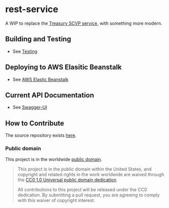 # rest-service
A WIP to replace the [Treasury SCVP service](https://github.com/GSA/ficam-scvp-testing/blob/master/utilities/vss2/README.md), with something more modern.

## Building and Testing

- See [Testing](/TESTING.md)

## Deploying to AWS Elasitic Beanstalk

- See [AWS Elastic Beanstalk](/AWS-EBS.md)

## Current API Documentation

- See [Swagger-UI](https://api.keysupport.org/swagger-ui/index.html)

## How to Contribute
The source repository exists [here](https://github.com/grandamp/rest-service).

### Public domain

This project is in the worldwide [public domain](LICENSE.md).

> This project is in the public domain within the United States, and copyright and related rights in the work worldwide are waived through the [CC0 1.0 Universal public domain dedication](https://creativecommons.org/publicdomain/zero/1.0/).
>
> All contributions to this project will be released under the CC0 dedication. By submitting a pull request, you are agreeing to comply with this waiver of copyright interest.